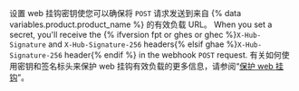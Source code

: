 设置 web 挂钩密钥使您可以确保将 `POST` 请求发送到来自 {% data variables.product.product_name %} 的有效负载 URL。 When you set a secret, you'll receive the {% ifversion fpt or ghes or ghec %}`X-Hub-Signature` and `X-Hub-Signature-256` headers{% elsif ghae %}`X-Hub-Signature-256` header{% endif %} in the webhook `POST` request. 有关如何使用密钥和签名标头来保护 web 挂钩有效负载的更多信息，请参阅“[保护 web 挂钩](/webhooks/securing/)”。
